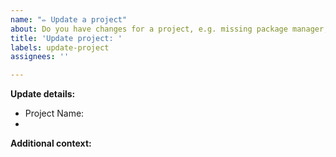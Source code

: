 ```yaml
---
name: "✏️ Update a project"
about: Do you have changes for a project, e.g. missing package manager, wrong license or category?
title: 'Update project: '
labels: update-project
assignees: ''

---
```


<!--
Thanks for suggesting an update for a project 🙌 ❤️
-->

**Update details:**

<!--- 
Please state the project name that this update is referring to and list all information or metadata that needs to be changed, added or removed. This might include the license, package managers, github url, description, and any other available property.
-->

- Project Name:
- <!--- State all information that needs to be updated. -->

**Additional context:**

<!-- Add any other context or additional information about why this change is important. -->